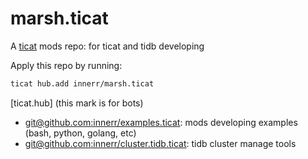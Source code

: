 # marsh.ticat
A [ticat](https://github.com/innerr/ticat) mods repo:
for ticat and tidb developing

Apply this repo by running:
```bash
ticat hub.add innerr/marsh.ticat
```
[ticat.hub] (this mark is for bots)
* [git@github.com:innerr/examples.ticat](https://github.com/innerr/examples.ticat): mods developing examples (bash, python, golang, etc)
* [git@github.com:innerr/cluster.tidb.ticat](https://github.com/innerr/cluster.tidb.ticat): tidb cluster manage tools
